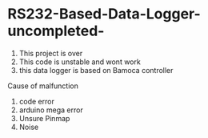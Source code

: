# RS232-Based-Data-Logger-uncompleted-
1. This project is over
2. This code is unstable and wont work
3. this data logger is based on Bamoca controller




Cause of malfunction
1. code error
2. arduino mega error
3. Unsure Pinmap
4. Noise

